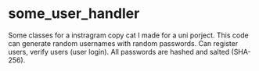 # some_user_handler

Some classes for a instragram copy cat I made for a uni porject. This code can generate random usernames with random passwords. Can register users, verify users (user login). All passwords are hashed and salted (SHA-256).